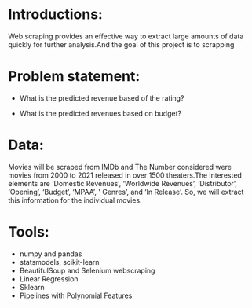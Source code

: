  # Introductions:


Web scraping provides an effective way to extract large amounts of data quickly for further analysis.And the goal of this project is to scrapping

 # Problem statement:

* What is the predicted revenue based of the rating?


* What is the predicted revenues based on budget?

# Data:

Movies will be scraped from IMDb and The Number considered were movies from 2000 to 2021 released in over 1500 theaters.The interested elements are ‘Domestic Revenues’, ‘Worldwide Revenues’, ‘Distributor’, ‘Opening’, ‘Budget’, ‘MPAA’, ' Genres’, and ‘In Release’. So, we will extract this information for the individual movies.

# Tools:

* numpy and pandas
* statsmodels, scikit-learn
* BeautifulSoup and Selenium webscraping
* Linear Regression
* Sklearn
* Pipelines with Polynomial Features


